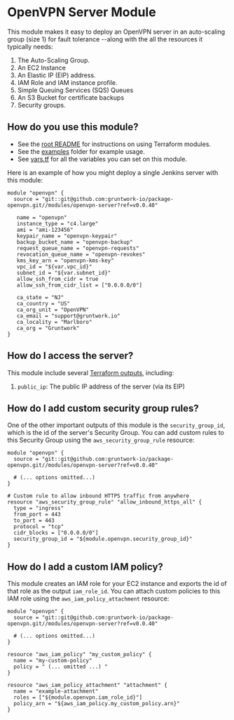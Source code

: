 # OpenVPN Server Module

This module makes it easy to deploy an OpenVPN server in an auto-scaling group (size 1) for fault tolerance --along with the all the resources it typically needs:

1. The Auto-Scaling Group.
1. An EC2 Instance
1. An Elastic IP (EIP) address.
1. IAM Role and IAM instance profile.
1. Simple Queuing Services (SQS) Queues
1. An S3 Bucket for certificate backups
1. Security groups.

## How do you use this module?

* See the [root README](/README.md) for instructions on using Terraform modules.
* See the [examples](/examples) folder for example usage.
* See [vars.tf](./vars.tf) for all the variables you can set on this module.

Here is an example of how you might deploy a single Jenkins server with this module:

```hcl
module "openvpn" {
  source = "git::git@github.com:gruntwork-io/package-openvpn.git//modules/openvpn-server?ref=v0.0.40"

   name = "openvpn"
   instance_type = "c4.large"
   ami = "ami-123456"
   keypair_name = "openvpn-keypair"
   backup_bucket_name = "openvpn-backup"
   request_queue_name = "openvpn-requests"
   revocation_queue_name = "openvpn-revokes"
   kms_key_arn = "openvpn-kms-key"
   vpc_id = "${var.vpc_id}"
   subnet_id = "${var.subnet_id}"
   allow_ssh_from_cidr = true
   allow_ssh_from_cidr_list = ["0.0.0.0/0"]
   
   ca_state = "NJ"
   ca_country = "US"
   ca_org_unit = "OpenVPN"
   ca_email = "support@gruntwork.io"
   ca_locality = "Marlboro"
   ca_org = "Gruntwork"
}
```

## How do I access the server?

This module include several [Terraform outputs](https://www.terraform.io/intro/getting-started/outputs.html),
including:

1. `public_ip`: The public IP address of the server (via its EIP)

## How do I add custom security group rules?

One of the other important outputs of this module is the `security_group_id`, which is the id of the server's Security
Group. You can add custom rules to this Security Group using the `aws_security_group_rule` resource:

```hcl
module "openvpn" {
  source = "git::git@github.com:gruntwork-io/package-openvpn.git//modules/openvpn-server?ref=v0.0.40"

  # (... options omitted...)
}

# Custom rule to allow inbound HTTPS traffic from anywhere
resource "aws_security_group_rule" "allow_inbound_https_all" {
  type = "ingress"
  from_port = 443
  to_port = 443
  protocol = "tcp"
  cidr_blocks = ["0.0.0.0/0"]
  security_group_id = "${module.openvpn.security_group_id}"
}
```

## How do I add a custom IAM policy?

This module creates an IAM role for your EC2 instance and exports the id of that role as the output `iam_role_id`. You
can attach custom policies to this IAM role using the `aws_iam_policy_attachment` resource:

```hcl
module "openvpn" {
  source = "git::git@github.com:gruntwork-io/package-openvpn.git//modules/openvpn-server?ref=v0.0.40"

  # (... options omitted...)
}

resource "aws_iam_policy" "my_custom_policy" {
  name = "my-custom-policy"
  policy = " (... omitted ...) "
}

resource "aws_iam_policy_attachment" "attachment" {
  name = "example-attachment"
  roles = ["${module.openvpn.iam_role_id}"]
  policy_arn = "${aws_iam_policy.my_custom_policy.arn}"
}
```